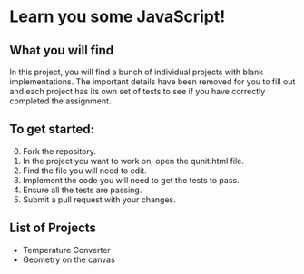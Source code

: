 Learn you some JavaScript!
==========================

What you will find
------------------

In this project, you will find a bunch of individual projects with blank 
implementations. The important details have been removed for you to fill out
and each project has its own set of tests to see if you have correctly
completed the assignment.

To get started:
---------------

0. Fork the repository.
1. In the project you want to work on, open the qunit.html file.
2. Find the file you will need to edit.
3. Implement the code you will need to get the tests to pass.
4. Ensure all the tests are passing.
5. Submit a pull request with your changes.

List of Projects
----------------

* Temperature Converter
* Geometry on the canvas
